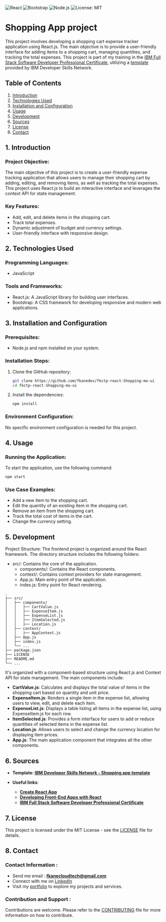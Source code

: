 ![React](https://img.shields.io/badge/React-v17.0.2-blue.svg)
![Bootstrap](https://img.shields.io/badge/Bootstrap-v5.2.2-purple.svg)
![Node.js](https://img.shields.io/badge/Node.js-v14.17.0-green.svg)
![License: MIT](https://img.shields.io/badge/License-MIT-yellow.svg)

# Shopping App project
This project involves developing a shopping cart expense tracker application using React.js. The main objective is to provide a user-friendly interface for adding items to a shopping cart, managing quantities, and tracking the total expenses. This project is part of my training in the [IBM Full Stack Software Developer Professional Certificate](https://www.coursera.org/professional-certificates/ibm-full-stack-cloud-developer), utilizing a [template](https://github.com/ibm-developer-skills-network/kduia-shopping-app) provided by IBM Developer Skills Network.

## Table of Contents
1. [Introduction](#introduction)
2. [Technologies Used](#technologies-used)
3. [Installation and Configuration](#installation-and-configuration)
4. [Usage](#usage)
5. [Development](#development)
6. [Sources](#sources)
7. [License](#license)
8. [Contact](#contact)

## 1. Introduction <a name="introduction"></a>

### Project Objective:
The main objective of this project is to create a user-friendly expense tracking application that allows users to manage their shopping cart by adding, editing, and removing items, as well as tracking the total expenses. This project uses React.js to build an interactive interface and leverages the context API for state management.

### Key Features:
- Add, edit, and delete items in the shopping cart.
- Track total expenses.
- Dynamic adjustment of budget and currency settings.
- User-friendly interface with responsive design.

## 2. Technologies Used <a name="technologies-used"></a>

### Programming Languages:
- JavaScript

### Tools and Frameworks:
- React.js: A JavaScript library for building user interfaces.
- Bootstrap: A CSS framework for developing responsive and modern web applications.

## 3. Installation and Configuration <a name="installation-and-configuration"></a>

### Prerequisites:
- Node.js and npm installed on your system.

### Installation Steps:
1. Clone the GitHub repository:
    ```bash
    git clone https://github.com/fkanedev/fkctp-react-Shopping-ma-ui
    cd fkctp-react-Shopping-ma-ui
    ```
2. Install the dependencies:
    ```bash
    npm install
    ```

### Environment Configuration:
No specific environment configuration is needed for this project.

## 4. Usage <a name="usage"></a>

### Running the Application:
To start the application, use the following command:
```bash
npm start
```
### Use Case Examples:
- Add a new item to the shopping cart.
- Edit the quantity of an existing item in the shopping cart.
- Remove an item from the shopping cart.
- Track the total cost of items in the cart.
- Change the currency setting.

## 5. Development <a name="development"></a>
Project Structure:
The frontend project is organized around the React framework. The directory structure includes the following folders:

- src/: Contains the core of the application.
  - components/: Contains the React components.
  - context/: Contains context providers for state management.
  - App.js: Main entry point of the application.
  - index.js: Entry point for React rendering.

```plaintext
.
├── src/
│   ├── components/
│   │   ├── CartValue.js
│   │   ├── ExpenseItem.js
│   │   ├── ExpenseList.js
│   │   ├── ItemSelected.js
│   │   ├── Location.js
│   ├── context/
│   │   ├── AppContext.js
│   ├── App.js
│   ├── index.js
│   └── ...
├── package.json
├── LICENSE
├── README.md
└── ...
```

It's organized with a component-based structure using React.js and Context API for state management. The main components include:

- **CartValue.js**: Calculates and displays the total value of items in the shopping cart based on quantity and unit price.
- **ExpenseItem.js**: Renders a single item in the expense list, allowing users to view, edit, and delete each item.
- **ExpenseList.js**: Displays a table listing all items in the expense list, using ExpenseItem.js for each row.
- **ItemSelected.js**: Provides a form interface for users to add or reduce quantities of selected items in the expense list.
- **Location.js**: Allows users to select and change the currency location for displaying item prices.
- **App.js**: The main application component that integrates all the other components.

## 6. Sources <a name="sources"></a>

- **Template: [IBM Developer Skills Network - Shopping app template](https://github.com/ibm-developer-skills-network/kduia-shopping-app)**

- **Useful links**:
  - **[Create React App](https://github.com/facebook/create-react-app)**
  - **[Developing Front-End Apps with React](https://www.coursera.org/learn/developing-frontend-apps-with-react/home/week/1)**
  - **[IBM Full Stack Software Developer Professional Certificate](https://www.coursera.org/professional-certificates/ibm-full-stack-cloud-developer)**

## 7. License <a name="license"></a>

This project is licensed under the MIT License - see the [LICENSE](/LICENSE) file for details.

## 8. Contact <a name="contact"></a>

### Contact Information :

- Send me email : **fkanecloudtech@gmail.com**
- Connect with me on [LinkedIn](https://www.linkedin.com/in/your-profile/)
- Visit my [portfolio](https://yourname.github.io) to explore my projects and services.


### Contribution and Support :

Contributions are welcome. Please refer to the [CONTRIBUTING](/CONTRIBUTING) file for more information on how to contribute.

